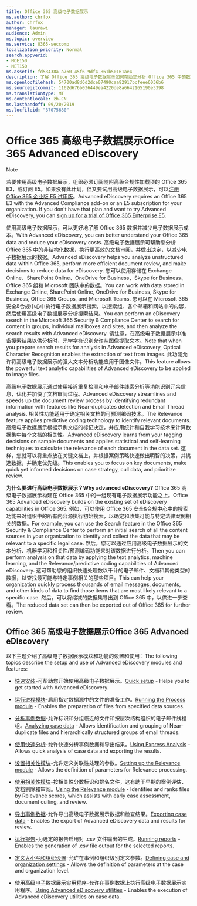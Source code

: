 ```yaml
---
title: Office 365 高级电子数据展示
ms.author: chrfox
author: chrfox
manager: laurawi
audience: Admin
ms.topic: overview
ms.service: O365-seccomp
localization_priority: Normal
search.appverid:
- MOE150
- MET150
ms.assetid: fd53438a-a760-45f6-9df4-861b50161ae4
description: 了解 Office 365 高级电子数据展示如何帮助您分析 Office 365 中的数据、优化文档审阅，并做出高效电子数据展示的决策。
ms.openlocfilehash: 54700ad8d6d2dce07490caa82917bcfeee6036b6
ms.sourcegitcommit: 1162d676b036449ea4220de8a6642165190e3398
ms.translationtype: MT
ms.contentlocale: zh-CN
ms.lasthandoff: 09/20/2019
ms.locfileid: "37075680"
---
```

# <a name="office-365-advanced-ediscovery"></a><span data-ttu-id="4443f-103">Office 365 高级电子数据展示</span><span class="sxs-lookup"><span data-stu-id="4443f-103">Office 365 Advanced eDiscovery</span></span>

> [!NOTE]
> <span data-ttu-id="4443f-p101">若要使用高级电子数据展示，组织必须订阅随附高级合规性加载项的 Office 365 E3，或订阅 E5。如果没有此计划，但又要试用高级电子数据展示，可以[注册 Office 365 企业版 E5 试用版](https://go.microsoft.com/fwlink/p/?LinkID=698279)。</span><span class="sxs-lookup"><span data-stu-id="4443f-p101">Advanced eDiscovery requires an Office 365 E3 with the Advanced Compliance add-on or an E5 subscription for your organization. If you don't have that plan and want to try Advanced eDiscovery, you can [sign up for a trial of Office 365 Enterprise E5](https://go.microsoft.com/fwlink/p/?LinkID=698279).</span></span> 
  
<span data-ttu-id="4443f-106">使用高级电子数据展示，可以更好地了解 Office 365 数据并减少电子数据展示成本。</span><span class="sxs-lookup"><span data-stu-id="4443f-106">With Advanced eDiscovery, you can better understand your Office 365 data and reduce your eDiscovery costs.</span></span> <span data-ttu-id="4443f-107">高级电子数据展示可帮助您分析 Office 365 中的非结构化数据，执行更高效的文档审阅，并做出决定，以减少电子数据展示的数据。</span><span class="sxs-lookup"><span data-stu-id="4443f-107">Advanced eDiscovery helps you analyze unstructured data within Office 365, perform more efficient document review, and make decisions to reduce data for eDiscovery.</span></span> <span data-ttu-id="4443f-108">您可以使用存储在 Exchange Online、SharePoint Online、OneDrive for Business、Skype for Business、Office 365 组和 Microsoft 团队中的数据。</span><span class="sxs-lookup"><span data-stu-id="4443f-108">You can work with data stored in Exchange Online, SharePoint Online, OneDrive for Business, Skype for Business, Office 365 Groups, and Microsoft Teams.</span></span> <span data-ttu-id="4443f-109">您可以在 Microsoft 365 安全&amp;合规中心中执行电子数据展示搜索，以搜索组、各个邮箱和网站中的内容，然后使用高级电子数据展示分析搜索结果。</span><span class="sxs-lookup"><span data-stu-id="4443f-109">You can perform an eDiscovery search in the Microsoft 365 Security &amp; Compliance Center to search for content in groups, individual mailboxes and sites, and then analyze the search results with Advanced eDiscovery.</span></span> <span data-ttu-id="4443f-110">请注意，在高级电子数据展示中准备搜索结果以供分析时，光学字符识别允许从图像提取文本。</span><span class="sxs-lookup"><span data-stu-id="4443f-110">Note that when you prepare search results for analysis in Advanced eDiscovery, Optical Character Recognition enables the extraction of text from images.</span></span> <span data-ttu-id="4443f-111">此功能允许将高级电子数据展示的强大文本分析功能应用于图像文件。</span><span class="sxs-lookup"><span data-stu-id="4443f-111">This feature allows the powerful text analytic capabilities of Advanced eDiscovery to be applied to image files.</span></span>
  
<span data-ttu-id="4443f-112">高级电子数据展示通过使用接近重复检测和电子邮件线索分析等功能识别冗余信息，优化并加快了文档审阅过程。</span><span class="sxs-lookup"><span data-stu-id="4443f-112">Advanced eDiscovery streamlines and speeds up the document review process by identifying redundant information with features like Near-duplicates detection and Email Thread analysis.</span></span> <span data-ttu-id="4443f-113">相关性功能适用于确定相关文档的可预测编码技术。</span><span class="sxs-lookup"><span data-stu-id="4443f-113">The Relevance feature applies predictive coding technology to identify relevant documents.</span></span> <span data-ttu-id="4443f-114">高级电子数据展示根据示例文档的标记决定，并应用统计和自我学习技术来计算数据集中每个文档的相关性。</span><span class="sxs-lookup"><span data-stu-id="4443f-114">Advanced eDiscovery learns from your tagging decisions on sample documents and applies statistical and self-learning techniques to calculate the relevance of each document in the data set.</span></span> <span data-ttu-id="4443f-115">这样，您就可以将重点放在关键文档上，并根据案例策略快速做出明智的决策，并挑选数据，并确定优先级。</span><span class="sxs-lookup"><span data-stu-id="4443f-115">This enables you to focus on key documents, make quick yet informed decisions on case strategy, cull data, and prioritize review.</span></span>
  
 <span data-ttu-id="4443f-116">**为什么要进行高级电子数据展示？**</span><span class="sxs-lookup"><span data-stu-id="4443f-116">**Why advanced eDiscovery?**</span></span> <span data-ttu-id="4443f-117">Office 365 高级电子数据展示构建在 Office 365 中的一组现有电子数据展示功能之上。</span><span class="sxs-lookup"><span data-stu-id="4443f-117">Office 365 Advanced eDiscovery builds on the existing set of eDiscovery capabilities in Office 365.</span></span> <span data-ttu-id="4443f-118">例如，可以使用 Office 365 安全&amp;合规中心中的搜索功能来对组织中的所有内容源执行初始搜索，以确定和收集可能与特定法律案例相关的数据。</span><span class="sxs-lookup"><span data-stu-id="4443f-118">For example, you can use the Search feature in the Office 365 Security &amp; Compliance Center to perform an initial search of all the content sources in your organization to identify and collect the data that may be relevant to a specific legal case.</span></span> <span data-ttu-id="4443f-119">然后，您可以通过应用高级电子数据展示的文本分析、机器学习和相关性/预测编码功能来对该数据进行分析。</span><span class="sxs-lookup"><span data-stu-id="4443f-119">Then you can perform analysis on that data by applying the text analytics, machine learning, and the Relevance/predictive coding capabilities of Advanced eDiscovery.</span></span> <span data-ttu-id="4443f-120">这可帮助您的组织快速处理数以千计的电子邮件、文档和其他类型的数据，以查找最可能与特定事例相关的那些项目。</span><span class="sxs-lookup"><span data-stu-id="4443f-120">This can help your organization quickly process thousands of email messages, documents, and other kinds of data to find those items that are most likely relevant to a specific case.</span></span> <span data-ttu-id="4443f-121">然后，可以将缩减的数据集导出到 Office 365 中，以供进一步查看。</span><span class="sxs-lookup"><span data-stu-id="4443f-121">The reduced data set can then be exported out of Office 365 for further review.</span></span> 
  
## <a name="office-365-advanced-ediscovery"></a><span data-ttu-id="4443f-122">Office 365 高级电子数据展示</span><span class="sxs-lookup"><span data-stu-id="4443f-122">Office 365 Advanced eDiscovery</span></span>

<span data-ttu-id="4443f-123">以下主题介绍了高级电子数据展示模块和功能的设置和使用：</span><span class="sxs-lookup"><span data-stu-id="4443f-123">The following topics describe the setup and use of Advanced eDiscovery modules and features:</span></span>
  
- <span data-ttu-id="4443f-124">[快速安装](quick-setup-for-advanced-ediscovery.md)-可帮助您开始使用高级电子数据展示。</span><span class="sxs-lookup"><span data-stu-id="4443f-124">[Quick setup](quick-setup-for-advanced-ediscovery.md) - Helps you to get started with Advanced eDiscovery.</span></span> 
    
- <span data-ttu-id="4443f-125">[运行进程模块](run-the-process-module-in-advanced-ediscovery.md)-启用指定数据源中的文件的准备工作。</span><span class="sxs-lookup"><span data-stu-id="4443f-125">[Running the Process module](run-the-process-module-in-advanced-ediscovery.md) - Enables the preparation of files from specified data sources.</span></span> 
    
- <span data-ttu-id="4443f-126">[分析事例数据](analyze-case-data-with-advanced-ediscovery.md)-允许标识和分组临近的文件和按层次结构组织的电子邮件线程组。</span><span class="sxs-lookup"><span data-stu-id="4443f-126">[Analyzing case data](analyze-case-data-with-advanced-ediscovery.md) - Allows identification and grouping of Near-duplicate files and hierarchically structured groups of email threads.</span></span> 

- <span data-ttu-id="4443f-127">[使用快速分析](use-express-analysis-in-advanced-ediscovery.md)-允许快速分析事例数据和导出结果。</span><span class="sxs-lookup"><span data-stu-id="4443f-127">[Using Express Analysis](use-express-analysis-in-advanced-ediscovery.md) - Allows quick analysis of case data and exporting the results.</span></span> 
    
- <span data-ttu-id="4443f-128">[设置相关性模块](manage-relevance-setup-in-advanced-ediscovery.md)-允许定义关联性处理的参数。</span><span class="sxs-lookup"><span data-stu-id="4443f-128">[Setting up the Relevance module](manage-relevance-setup-in-advanced-ediscovery.md) - Allows the definition of parameters for Relevance processing.</span></span> 
    
- <span data-ttu-id="4443f-129">[使用相关性模块](use-relevance-in-advanced-ediscovery.md)-按相关性分数标识和排名文件，这有助于早期的案例评估、文档剔除和审阅。</span><span class="sxs-lookup"><span data-stu-id="4443f-129">[Using the Relevance module](use-relevance-in-advanced-ediscovery.md) - Identifies and ranks files by Relevance scores, which assists with early case assessment, document culling, and review.</span></span> 
    
- <span data-ttu-id="4443f-130">[导出事例数据](export-case-data-in-advanced-ediscovery.md)-允许导出高级电子数据展示数据和检查结果。</span><span class="sxs-lookup"><span data-stu-id="4443f-130">[Exporting case data](export-case-data-in-advanced-ediscovery.md) - Enables the export of Advanced eDiscovery data and results for review.</span></span> 
    
- <span data-ttu-id="4443f-131">[运行报告](run-reports-in-advanced-ediscovery.md)-为选定的报告启用对 .csv 文件输出的生成。</span><span class="sxs-lookup"><span data-stu-id="4443f-131">[Running reports](run-reports-in-advanced-ediscovery.md) - Enables the generation of .csv file output for the selected reports.</span></span> 
    
- <span data-ttu-id="4443f-132">[定义大小写和组织设置](define-case-and-tenant-settings-in-advanced-ediscovery.md)-允许在事例和组织级别定义参数。</span><span class="sxs-lookup"><span data-stu-id="4443f-132">[Defining case and organization settings](define-case-and-tenant-settings-in-advanced-ediscovery.md) - Allows the definition of parameters at the case and organization level.</span></span> 
    
- <span data-ttu-id="4443f-133">[使用高级电子数据展示实用程序](use-advanced-ediscovery-utilities.md)-允许在事例数据上执行高级电子数据展示实用程序。</span><span class="sxs-lookup"><span data-stu-id="4443f-133">[Using Advanced eDiscovery utilities](use-advanced-ediscovery-utilities.md) - Enables the execution of  Advanced eDiscovery utilities on case data.</span></span> 
